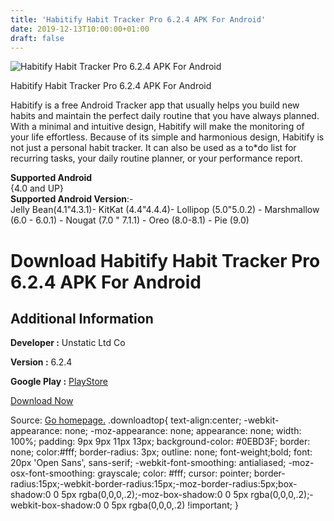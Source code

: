 ```yaml
---
title: 'Habitify Habit Tracker Pro 6.2.4 APK For Android'
date: 2019-12-13T10:00:00+01:00
draft: false
---
```


![Habitify Habit Tracker Pro 6.2.4 APK For Android](https://i0.wp.com/apkhome.net/wp-content/uploads/2019/11/Habitify-Habit-Tracker-Pro-6.2.4.png "Habitify Habit Tracker Pro 6.2.4 APK For Android")

  

Habitify Habit Tracker Pro 6.2.4 APK For Android

Habitify is a free Android Tracker app that usually helps you build new habits and maintain the perfect daily routine that you have always planned. With a minimal and intuitive design, Habitify will make the monitoring of your life effortless. Because of its simple and harmonious design, Habitify is not just a personal habit tracker. It can also be used as a to\*do list for recurring tasks, your daily routine planner, or your performance report.

**Supported Android**  
{4.0 and UP}  
**Supported Android Version**:-  
Jelly Bean(4.1"4.3.1)- KitKat (4.4"4.4.4)- Lollipop (5.0"5.0.2) - Marshmallow (6.0 - 6.0.1) - Nougat (7.0 " 7.1.1) - Oreo (8.0-8.1) - Pie (9.0)

Download Habitify Habit Tracker Pro 6.2.4 APK For Android
=========================================================

Additional Information
----------------------

**Developer :** Unstatic Ltd Co

**Version :** 6.2.4

**Google Play :** [PlayStore](https://play.google.com/store/apps/details?id=co.unstatic.habitify)

  

[Download Now](https://store4app.co/post/habitify-habit-tracker-pro-6-2-4-apk-for-android_1574866459)

  
Source: [Go homepage.](https://store4app.co/post/habitify-habit-tracker-pro-6-2-4-apk-for-android_1574866459) .downloadtop{ text-align:center; -webkit-appearance: none; -moz-appearance: none; appearance: none; width: 100%; padding: 9px 9px 11px 13px; background-color: #0EBD3F; border: none; color:#fff; border-radius: 3px; outline: none; font-weight;bold; font: 20px 'Open Sans', sans-serif; -webkit-font-smoothing: antialiased; -moz-osx-font-smoothing: grayscale; color: #fff; cursor: pointer; border-radius:15px;-webkit-border-radius:15px;-moz-border-radius:5px;box-shadow:0 0 5px rgba(0,0,0,.2);-moz-box-shadow:0 0 5px rgba(0,0,0,.2);-webkit-box-shadow:0 0 5px rgba(0,0,0,.2) !important; }